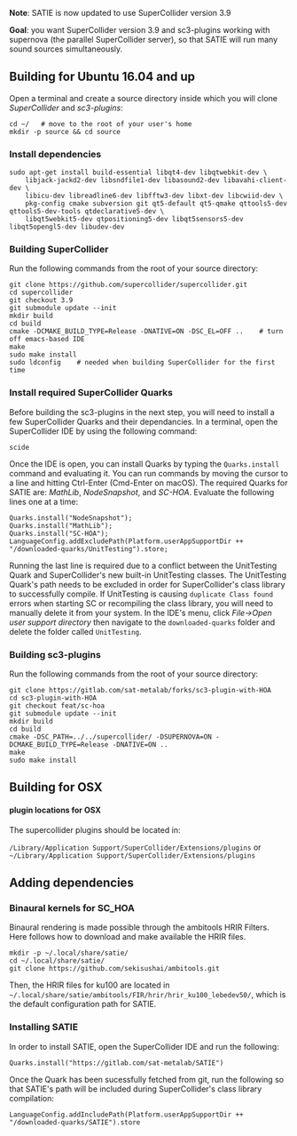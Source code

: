 **Note**: SATIE is now updated to use SuperCollider version 3.9

**Goal**: you want SuperCollider version 3.9 and sc3-plugins working with supernova (the parallel SuperCollider server), so that SATIE will run many sound sources simultaneously.

Building for Ubuntu 16.04 and up
-------------------------

Open a terminal and create a source directory inside which you will clone *SuperCollider* and *sc3-plugins*:
```
cd ~/	# move to the root of your user's home 
mkdir -p source && cd source
```

### Install dependencies

```
sudo apt-get install build-essential libqt4-dev libqtwebkit-dev \
    libjack-jackd2-dev libsndfile1-dev libasound2-dev libavahi-client-dev \
    libicu-dev libreadline6-dev libfftw3-dev libxt-dev libcwiid-dev \
    pkg-config cmake subversion git qt5-default qt5-qmake qttools5-dev qttools5-dev-tools qtdeclarative5-dev \
    libqt5webkit5-dev qtpositioning5-dev libqt5sensors5-dev libqt5opengl5-dev libudev-dev
```

### Building SuperCollider
Run the following commands from the root of your source directory:
```
git clone https://github.com/supercollider/supercollider.git
cd supercollider
git checkout 3.9
git submodule update --init
mkdir build
cd build
cmake -DCMAKE_BUILD_TYPE=Release -DNATIVE=ON -DSC_EL=OFF ..    # turn off emacs-based IDE
make
sudo make install
sudo ldconfig    # needed when building SuperCollider for the first time
```

### Install required SuperCollider Quarks
Before building the sc3-plugins in the next step, you will need to install a few SuperCollider Quarks and their dependancies.
In a terminal, open the SuperCollider IDE by using the following command:
```
scide
```
Once the IDE is open, you can install Quarks by typing the `Quarks.install` command and evaluating it. You can run commands by moving the cursor to a line and hitting Ctrl-Enter (Cmd-Enter on macOS). The required Quarks for SATIE are: *MathLib*, *NodeSnapshot*, and *SC-HOA*. 
Evaluate the following lines one at a time:
```
Quarks.install("NodeSnapshot");
Quarks.install("MathLib");
Quarks.install("SC-HOA");
LanguageConfig.addExcludePath(Platform.userAppSupportDir ++ "/downloaded-quarks/UnitTesting").store;

```
Running the last line is required due to a conflict between the UnitTesting Quark and SuperCollider's new built-in UnitTesting classes. The UnitTesting Quark's path needs to be excluded in order for SuperCollider's class library to successfully compile.
If UnitTesting is causing `duplicate Class found` errors when starting SC or recompiling the class library, you will need to manually delete it from your system. In the IDE's menu, click *File->Open user support directory* then navigate to the `downloaded-quarks` folder and delete the folder called `UnitTesting`.

### Building sc3-plugins
Run the following commands from the root of your source directory:
```
git clone https://gitlab.com/sat-metalab/forks/sc3-plugin-with-HOA
cd sc3-plugin-with-HOA
git checkout feat/sc-hoa
git submodule update --init
mkdir build
cd build
cmake -DSC_PATH=../../supercollider/ -DSUPERNOVA=ON -DCMAKE_BUILD_TYPE=Release -DNATIVE=ON ..
make
sudo make install
```

Building for OSX
-------------------------

####  plugin locations for OSX
The supercollider plugins should be located in:

`/Library/Application Support/SuperCollider/Extensions/plugins`
or
`~/Library/Application Support/SuperCollider/Extensions/plugins`

Adding dependencies
-------------------------
### Binaural kernels for SC_HOA
Binaural rendering is made possible through the ambitools HRIR Filters. Here follows how to download and make available the HRIR files.

~~~~
mkdir -p ~/.local/share/satie/
cd ~/.local/share/satie/
git clone https://github.com/sekisushai/ambitools.git
~~~~

Then, the HRIR files for ku100 are located in `~/.local/share/satie/ambitools/FIR/hrir/hrir_ku100_lebedev50/`, which is the default configuration path for SATIE.

### Installing SATIE
In order to install SATIE, open the SuperCollider IDE and run the following:
```
Quarks.install("https://gitlab.com/sat-metalab/SATIE")
```
Once the Quark has been sucessfully fetched from git, run the following so that SATIE's path will be included during SuperCollider's class library compilation:
```
LanguageConfig.addIncludePath(Platform.userAppSupportDir ++ "/downloaded-quarks/SATIE").store
```
